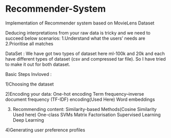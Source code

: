 # Recommender-System
Implementation of Recommender system based on MovieLens Dataset

Deducing interpretations from your raw data is tricky and we need to succeed below scenarios:
1.Understand what the users’ needs are
2.Prioritise all matches

DataSet : We have got two types of dataset here ml-100k and 20k and each have different types of dataset (csv and compressed tar file). So I have tried to make it out for both dataset.


Basic Steps Invloved : 

1)Choosing the dataset

2)Encoding your data:
  One-hot encoding
  Term frequency–inverse document frequency (TF-IDF) encoding(Used Here)
  Word embeddings 
  
3) Recommending content:
   Similarity-based Methods(Cosine Similarity Used here)
   One-class SVMs
   Matrix Factorisation
   Supervised Learning
   Deep Learning
  
4)Generating user preference profiles




